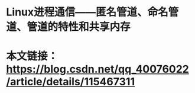 # Linux进程通信——匿名管道、命名管道、管道的特性和共享内存

# 本文链接：https://blog.csdn.net/qq_40076022/article/details/115467311
